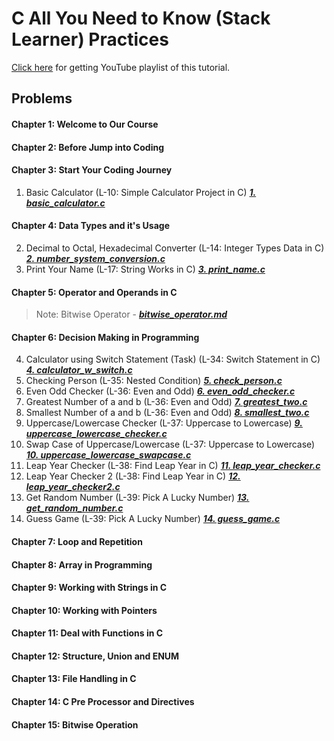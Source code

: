 # C All You Need to Know (Stack Learner) Practices
[Click here](https://www.youtube.com/watch?v=982nK2Vdk_o&list=PL_XxuZqN0xVASsjyqiNzgjUWHbDkN2Scy&index=1) for getting YouTube playlist of this tutorial.

## Problems
#### Chapter 1: Welcome to Our Course
#### Chapter 2: Before Jump into Coding
#### Chapter 3: Start Your Coding Journey
1. Basic Calculator (L-10: Simple Calculator Project in C) ***[1. basic_calculator.c](./1.%20basic_calculator.c)***
#### Chapter 4: Data Types and it's Usage
2. Decimal to Octal, Hexadecimal Converter (L-14: Integer Types Data in C) ***[2. number_system_conversion.c](2.%20number_system_conversion.c)***
3. Print Your Name (L-17: String Works in C) ***[3. print_name.c](./3.%20print_name.c)***
#### Chapter 5: Operator and Operands in C
> Note: Bitwise Operator - ***[bitwise_operator.md](./bitwise_operator.md)***
#### Chapter 6: Decision Making in Programming
4. Calculator using Switch Statement (Task) (L-34: Switch Statement in C) ***[4. calculator_w_switch.c](./4.%20calculator_w_switch.c)***
5. Checking Person (L-35: Nested Condition) ***[5. check_person.c](./5.%20check_person.c)***
6. Even Odd Checker (L-36: Even and Odd) ***[6. even_odd_checker.c](./6.%20even_odd_checker.c)***
7. Greatest Number of a and b (L-36: Even and Odd) ***[7. greatest_two.c](./7.%20greatest_two.c)***
8. Smallest Number of a and b (L-36: Even and Odd) ***[8. smallest_two.c](./8.%20smallest_two.c)***
9. Uppercase/Lowercase Checker (L-37: Uppercase to Lowercase) ***[9. uppercase_lowercase_checker.c](./9.%20uppercase_lowercase_checker.c)***
10. Swap Case of Uppercase/Lowercase (L-37: Uppercase to Lowercase) ***[10. uppercase_lowercase_swapcase.c](./10.%20uppercase_lowercase_swapcase.c)***
11. Leap Year Checker (L-38: Find Leap Year in C) ***[11. leap_year_checker.c](./11.%20leap_year_checker.c)***
12. Leap Year Checker 2 (L-38: Find Leap Year in C) ***[12. leap_year_checker2.c](./12.%20leap_year_checker2.c)***
13. Get Random Number (L-39: Pick A Lucky Number) ***[13. get_random_number.c](./13.%20get_random_number.c)***
14. Guess Game (L-39: Pick A Lucky Number) ***[14. guess_game.c](./14.%20guess_game.c)***
#### Chapter 7: Loop and Repetition
#### Chapter 8: Array in Programming
#### Chapter 9: Working with Strings in C
#### Chapter 10: Working with Pointers
#### Chapter 11: Deal with Functions in C
#### Chapter 12: Structure, Union and ENUM
#### Chapter 13: File Handling in C
#### Chapter 14: C Pre Processor and Directives
#### Chapter 15: Bitwise Operation
